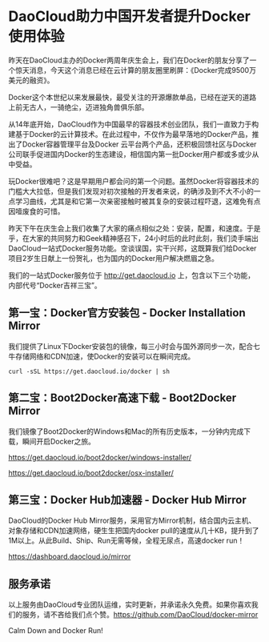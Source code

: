 # DaoCloud助力中国开发者提升Docker使用体验

昨天在DaoCloud主办的Docker两周年庆生会上，我们在Docker的朋友分享了一个惊天消息，今天这个消息已经在云计算的朋友圈里刷屏：《Docker完成9500万美元的融资》。

Docker这个本世纪以来发展最快，最受关注的开源爆款单品，已经在逆天的道路上前无古人，一骑绝尘，迈进独角兽俱乐部。

从14年底开始，DaoCloud作为中国最早的容器技术创业团队，我们一直致力于构建基于Docker的云计算技术。在此过程中，不仅作为最早落地的Docker产品，推出了Docker容器管理平台及Docker 云平台两个产品，还积极回馈社区与Docker公司联手促进国内Docker的生态建设，相信国内第一批Docker用户都或多或少从中受益。

玩Docker很难吧？这是早期用户都会问的第一个问题。虽然Docker将容器技术的门槛大大拉低，但是我们发现对初次接触的开发者来说，的确涉及到不大不小的一点学习曲线，尤其是和它第一次亲密接触时被其复杂的安装过程吓退，这难免有点因噎废食的可惜。

昨天下午在庆生会上我们收集了大家的痛点相似之处：安装，配置，和速度。于是乎，在大家的共同努力和Geek精神感召下，24小时后的此时此刻，我们烫手端出DaoCloud一站式Docker服务功能。空谈误国，实干兴邦，这既算我们给Docker项目2岁生日献上一份贺礼，也为国内的Docker用户解决燃眉之急。

我们的一站式Docker服务位于 http://get.daocloud.io 上，包含以下三个功能，内部代号“Docker吉祥三宝”。

## 第一宝：Docker官方安装包 - Docker Installation Mirror

我们提供了Linux下Docker安装包的镜像，每三小时会与国外源同步一次，配合七牛存储网络和CDN加速，使Docker的安装可以在瞬间完成。

```curl -sSL https://get.daocloud.io/docker | sh```

## 第二宝：Boot2Docker高速下载 - Boot2Docker Mirror

我们镜像了Boot2Docker的Windows和Mac的所有历史版本，一分钟内完成下载，瞬间开启Docker之旅。

https://get.daocloud.io/boot2docker/windows-installer/

https://get.daocloud.io/boot2docker/osx-installer/

## 第三宝：Docker Hub加速器 - Docker Hub Mirror

DaoCloud的Docker Hub Mirror服务，采用官方Mirror机制，结合国内云主机、对象存储和CDN加速网络，硬生生把国内docker pull的速度从几十KB，提升到了1M以上。从此Build、Ship、Run无需等候，全程无尿点，高速docker run！

https://dashboard.daocloud.io/mirror

## 服务承诺
以上服务由DaoCloud专业团队运维，实时更新，并承诺永久免费。如果你喜欢我们的服务，请不吝给我们点个赞。https://github.com/DaoCloud/docker-mirror

Calm Down and Docker Run!
